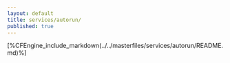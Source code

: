 ```yaml
---
layout: default
title: services/autorun/
published: true
---
```


[%CFEngine_include_markdown(../../masterfiles/services/autorun/README.md)%]
